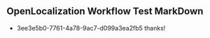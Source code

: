 ## OpenLocalization Workflow Test MarkDown
* 3ee3e5b0-7761-4a78-9ac7-d099a3ea2fb5 
thanks!<!--HONumber=Mar16_HO4-->
